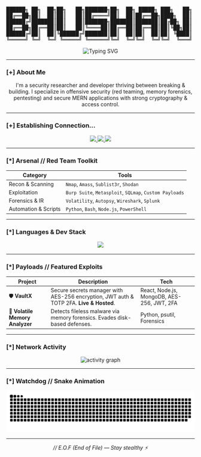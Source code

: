 <p align="center">
<pre>
██████╗ ██╗  ██╗██╗   ██╗███████╗██╗  ██╗ █████╗ ███╗   ██╗
██╔══██╗██║  ██║██║   ██║██╔════╝██║  ██║██╔══██╗████╗  ██║
██████╔╝███████║██║   ██║███████╗███████║███████║██╔██╗ ██║
██╔══██╗██╔══██║██║   ██║╚════██║██╔══██║██╔══██║██║╚██╗██║
██████╔╝██║  ██║╚██████╔╝███████║██║  ██║██║  ██║██║ ╚████║
╚═════╝ ╚═╝  ╚═╝ ╚═════╝ ╚══════╝╚═╝  ╚═╝╚═╝  ╚═╝╚═╝  ╚═══╝
</pre>
</p>

<p align="center"> <img src="https://www.google.com/search?q=https://readme-typing-svg.demolab.com/%3Flines%3Droot%40bhushan:~%2524%2Bwhoami%3B%253E%2BOffensive%2BSecurity%2BSpecialist%3B%253E%2BFull-Stack%2BDeveloper%3B%253E%2BRed%2BTeamer%26font%3DJetBrains%2BMono%26center%3Dtrue%26width%3D600%26height%3D50%26color%3D00FF00%26pause%3D1000%26size%3D22" alt="Typing SVG" /> </p>

---

### [+] About Me
<p align="center">
I'm a security researcher and developer thriving between breaking & building. I specialize in offensive security (red teaming, memory forensics, pentesting) and secure MERN applications with strong cryptography & access control.  
</p>

---

### [+] Establishing Connection...
<p align="center">
  <a href="https://www.linkedin.com/in/bhushan-wayal-b71w44/" target="_blank">
    <img src="https://img.shields.io/badge/LinkedIn-Connect-0077B5?style=for-the-badge&logo=linkedin&logoColor=white" />
  </a>
  <a href="mailto:wayalbhushan7144@gmail.com" target="_blank">
    <img src="https://img.shields.io/badge/Gmail-Contact-D14836?style=for-the-badge&logo=gmail&logoColor=white" />
  </a>
  <a href="https://github.com/wayalbhushan" target="_blank">
    <img src="https://img.shields.io/badge/GitHub-Follow-000000?style=for-the-badge&logo=github&logoColor=white" />
  </a>
</p>

---

### [*] Arsenal // Red Team Toolkit
| Category             | Tools |
|----------------------|-------|
| Recon & Scanning     | `Nmap`, `Amass`, `Sublist3r`, `Shodan` |
| Exploitation         | `Burp Suite`, `Metasploit`, `SQLmap`, `Custom Payloads` |
| Forensics & IR       | `Volatility`, `Autopsy`, `Wireshark`, `Splunk` |
| Automation & Scripts | `Python`, `Bash`, `Node.js`, `PowerShell` |

---

### [*] Languages & Dev Stack
<p align="center">
  <img src="https://skillicons.dev/icons?i=python,js,cpp,bash,mongodb,express,react,nodejs,ts,docker,git&theme=dark" />
</p>

---

### [*] Payloads // Featured Exploits
| Project | Description | Tech |
|---------|-------------|------|
| 🛡️ **VaultX** | Secure secrets manager with AES-256 encryption, JWT auth & TOTP 2FA. **Live & Hosted**. | React, Node.js, MongoDB, AES-256, JWT, 2FA |
| 🔬 **Volatile Memory Analyzer** | Detects fileless malware via memory forensics. Evades disk-based defenses. | Python, psutil, Forensics |

---

### [*] Network Activity
<p align="center">
  <img src="https://github-readme-activity-graph.vercel.app/graph?username=wayalbhushan&theme=github-dark&hide_border=true" alt="activity graph" />
</p>

---

### [*] Watchdog // Snake Animation
<p align="center">
  <img src="https://raw.githubusercontent.com/Platane/snk/output/github-contribution-grid-snake-dark.svg" alt="snake animation"/>
</p>

---

<p align="center"><i>// E.O.F (End of File) — Stay stealthy ⚡</i></p>

